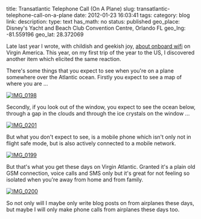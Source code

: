title: Transatlantic Telephone Call (On A Plane)
slug: transatlantic-telephone-call-on-a-plane
date: 2012-01-23 16:03:41
tags: 
category: blog
link: 
description: 
type: text
has_math: no
status: published
geo_place: Disney's Yacht and Beach Club Convention Centre, Orlando FL
geo_lng: -81.559196
geo_lat: 28.372069

Late last year I wrote, with childish and geekish joy, [about onboard wifi](/2011/12/08/revisiting-the-online-me-on-a-plane/ "/2011/12/08/revisiting-the-online-me-on-a-plane/") on Virgin America. This year, on my first trip of the year to the US, I discovered another item which elicited the same reaction.

There's some things that you expect to see when you're on a plane somewhere over the Atlantic ocean. Firstly you expect to see a map of where you are ...

<!-- TEASER_END -->

[![](/wp-content/uploads/2012/01/IMG_0198.png "IMG_0198")](/wp-content/uploads/2012/01/IMG_0198.png "/wp-content/uploads/2012/01/IMG_0198.png")

Secondly, if you look out of the window, you expect to see the ocean below, through a gap in the clouds and through the ice crystals on the window ...

[![](/wp-content/uploads/2012/01/IMG_02011.jpg "IMG_0201")](/wp-content/uploads/2012/01/IMG_02011.jpg "/wp-content/uploads/2012/01/IMG_02011.jpg")

But what you don't expect to see, is a mobile phone which isn't only not in flight safe mode, but is also actively connected to a mobile network.

[![](/wp-content/uploads/2012/01/IMG_0199.png "IMG_0199")](/wp-content/uploads/2012/01/IMG_0199.png "/wp-content/uploads/2012/01/IMG_0199.png")

But that's what you get these days on Virgin Atlantic. Granted it's a plain old GSM connection, voice calls and SMS only but it's great for not feeling so isolated when you're away from home and from family.

[![](/wp-content/uploads/2012/01/IMG_0200.png "IMG_0200")](/wp-content/uploads/2012/01/IMG_0200.png "/wp-content/uploads/2012/01/IMG_0200.png")

So not only will I maybe only write blog posts on from airplanes these days, but maybe I will only make phone calls from airplanes these days too.




